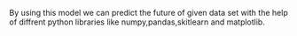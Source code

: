 By using this model we can predict the future of given data set with the help of diffrent python libraries like numpy,pandas,skitlearn and matplotlib.
